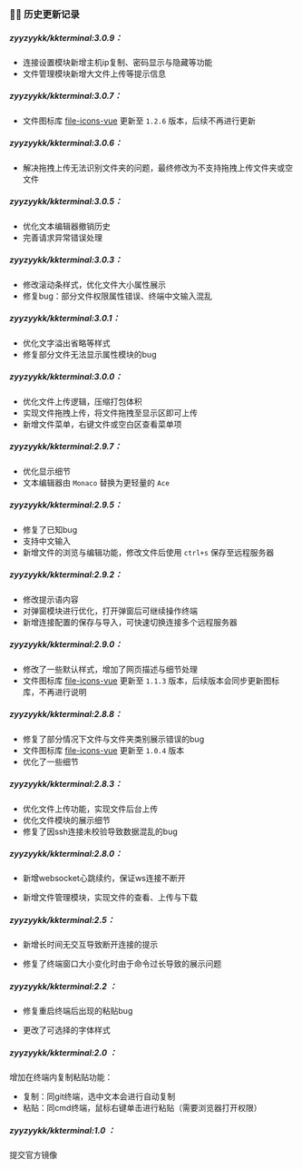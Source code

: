 ### 👨‍💻 历史更新记录

##### zyyzyykk/kkterminal:3.0.9：

- 连接设置模块新增主机ip复制、密码显示与隐藏等功能
- 文件管理模块新增大文件上传等提示信息

##### zyyzyykk/kkterminal:3.0.7：

- 文件图标库 [file-icons-vue](https://github.com/zyyzyykk/file-icons-vue) 更新至 `1.2.6` 版本，后续不再进行更新

##### zyyzyykk/kkterminal:3.0.6：

- 解决拖拽上传无法识别文件夹的问题，最终修改为不支持拖拽上传文件夹或空文件

##### zyyzyykk/kkterminal:3.0.5：

- 优化文本编辑器撤销历史
- 完善请求异常错误处理

##### zyyzyykk/kkterminal:3.0.3：

- 修改滚动条样式，优化文件大小属性展示
- 修复bug：部分文件权限属性错误、终端中文输入混乱

##### zyyzyykk/kkterminal:3.0.1：

- 优化文字溢出省略等样式
- 修复部分文件无法显示属性模块的bug

##### zyyzyykk/kkterminal:3.0.0：

- 优化文件上传逻辑，压缩打包体积
- 实现文件拖拽上传，将文件拖拽至显示区即可上传
- 新增文件菜单，右键文件或空白区查看菜单项

##### zyyzyykk/kkterminal:2.9.7：

- 优化显示细节
- 文本编辑器由 `Monaco` 替换为更轻量的 `Ace`

##### zyyzyykk/kkterminal:2.9.5：

- 修复了已知bug
- 支持中文输入
- 新增文件的浏览与编辑功能，修改文件后使用 `ctrl+s` 保存至远程服务器

##### zyyzyykk/kkterminal:2.9.2：

- 修改提示语内容
- 对弹窗模块进行优化，打开弹窗后可继续操作终端
- 新增连接配置的保存与导入，可快速切换连接多个远程服务器

##### zyyzyykk/kkterminal:2.9.0：

- 修改了一些默认样式，增加了网页描述与细节处理
- 文件图标库 [file-icons-vue](https://github.com/zyyzyykk/file-icons-vue) 更新至 `1.1.3` 版本，后续版本会同步更新图标库，不再进行说明

##### zyyzyykk/kkterminal:2.8.8：

- 修复了部分情况下文件与文件夹类别展示错误的bug
- 文件图标库 [file-icons-vue](https://github.com/zyyzyykk/file-icons-vue) 更新至 `1.0.4` 版本
- 优化了一些细节

##### zyyzyykk/kkterminal:2.8.3：

- 优化文件上传功能，实现文件后台上传
- 优化文件模块的展示细节
- 修复了因ssh连接未校验导致数据混乱的bug

##### zyyzyykk/kkterminal:2.8.0：

- 新增websocket心跳续约，保证ws连接不断开

- 新增文件管理模块，实现文件的查看、上传与下载

##### zyyzyykk/kkterminal:2.5：

- 新增长时间无交互导致断开连接的提示

- 修复了终端窗口大小变化时由于命令过长导致的展示问题

##### zyyzyykk/kkterminal:2.2 ：

- 修复重启终端后出现的粘贴bug

- 更改了可选择的字体样式

##### zyyzyykk/kkterminal:2.0 ：

增加在终端内复制粘贴功能：

- 复制：同git终端，选中文本会进行自动复制
- 粘贴：同cmd终端，鼠标右键单击进行粘贴（需要浏览器打开权限）

##### zyyzyykk/kkterminal:1.0 ：

提交官方镜像